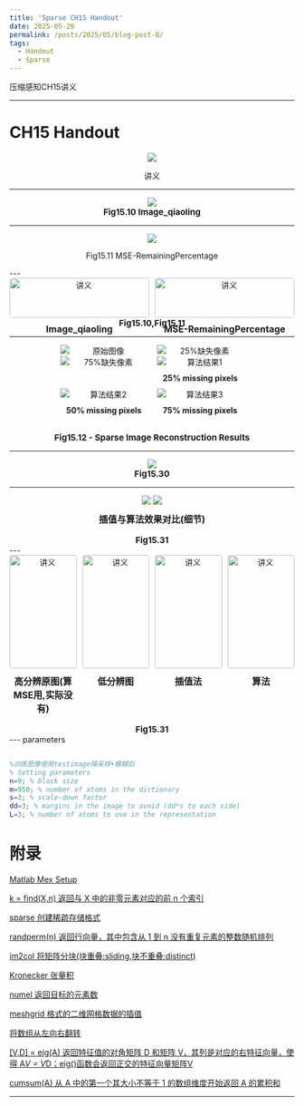 ```yaml
---
title: 'Sparse CH15 Handout'
date: 2025-05-20
permalink: /posts/2025/05/blog-post-8/
tags:
  - Handout
  - Sparse
---
```


压缩感知CH15讲义






---
# CH15 Handout
<div style="text-align: center;">
  <img src='/images/SparseCH15/CH15Handout2.png'>
  <p>讲义</p>
</div>

---


<div style="text-align: center;">
  <img src='/images/SparseCH15/Fig15_10_qiaoling.jpg'>
<p style="text-align: center; font-size: 15px; font-weight: bold; margin: 0;">Fig15.10 Image_qiaoling</p>
</div>

---

<div style="text-align: center;">
  <img src='/images/SparseCH15/Fig15_11_qiaoling.jpg'>
  <p>Fig15.11 MSE-RemainingPercentage</p>
</div>
---

<div style="text-align: center;">
<div style="display: flex; justify-content: center; gap: 10px;">
  <!-- 图片1 -->
  <div style="flex: 1; min-width: 45%;  text-align: center;">
    <img src='/' alt="讲义" style="width: 100%; object-fit: cover; border-radius: 4px;">
    <p style="margin-top: 10px; font-size: 16px; font-weight: bold;">Image_qiaoling</p>
  </div>
  <!-- 图片2 -->
  <div style="flex: 1; min-width: 45%;  text-align: center;">
    <img src='/images/SparseCH15/Fig15_11_qiaoling.jpg' alt="讲义" style="width: 100%; height: object-fit: cover; border-radius: 4px;">
    <p style="margin-top: 10px; font-size: 16px; font-weight: bold;">MSE-RemainingPercentage</p>
  </div>
</div>
<p style="text-align: center; font-size: 15px; font-weight: bold; margin: 0;">Fig15.10,Fig15.11</p>
</div>


---

<div style="text-align: center; max-width: 1200px; margin: 0 auto;">
  <!-- 第一行 -->
  <div style="display: inline-block; width: 32%; margin: 0 0.5%; vertical-align: top;">
    <img src='/images/SparseCH15/Fig15_12_1_qiaoling.jpg' alt="原始图像" style="max-width: 95%; max-height: 220px; display: block; margin: 0 auto;">
  </div>
  <div style="display: inline-block; width: 32%; margin: 0 0.5%; vertical-align: top;">
    <img src='/images/SparseCH15/Fig15_12_3_qiaoling.jpg' alt="25%缺失像素" style="max-width: 95%; max-height: 220px; display: block; margin: 0 auto;">
  </div>
  <div style="display: inline-block; width: 32%; margin: 0 0.5%; vertical-align: top;">
    <img src='/images/SparseCH15/Fig15_12_5_qiaoling.jpg' alt="75%缺失像素" style="max-width: 95%; max-height: 220px; display: block; margin: 0 auto;">
  </div>
  
  <!-- 第二行 -->
  <div style="display: inline-block; width: 32%; margin: 0 0.5%; vertical-align: top;">
    <img src='/images/SparseCH15/Fig15_12_2_qiaoling.jpg' alt="算法结果1" style="max-width: 95%; max-height: 180px; display: block; margin: 0 auto;">
    <p style="margin: 10px 0; font-weight: bold; font-size: 14px;">25% missing pixels</p>
  </div>
  <div style="display: inline-block; width: 32%; margin: 0 0.5%; vertical-align: top;">
    <img src='/images/SparseCH15/Fig15_12_4_qiaoling.jpg' alt="算法结果2" style="max-width: 95%; max-height: 180px; display: block; margin: 0 auto;">
    <p style="margin: 10px 0; font-weight: bold; font-size: 14px;">50% missing pixels</p>
  </div>
  <div style="display: inline-block; width: 32%; margin: 0 0.5%; vertical-align: top;">
    <img src='/images/SparseCH15/Fig15_12_6_qiaoling.jpg' alt="算法结果3" style="max-width: 95%; max-height: 180px; display: block; margin: 0 auto;">
    <p style="margin: 10px 0; font-weight: bold; font-size: 14px;">75% missing pixels</p>
  </div>
  
  <!-- 图注 -->
  <div style="clear: both; padding-top: 20px;">
    <p style="font-weight: bold; margin: 0; font-size: 15px;">Fig15.12 - Sparse Image Reconstruction Results</p>
  </div>
</div>

---

<div style="text-align: center;">
  <img src='/images/SparseCH15/Fig15_30_1_qiaoling_.jpg'>
  <p style="text-align: center; font-size: 15px; font-weight: bold; margin: 0;">Fig15.30</p>
</div>

---
<div style="text-align: center;">
  <img src='/images/SparseCH15/Fig15_31_1_qiaoling.jpg'>
  <img src='/images/SparseCH15/Fig15_31_2_qiaoling.jpg'>
  <p style="margin-top: 10px; font-size: 16px; font-weight: bold;">插值与算法效果对比(细节)</p>
  <p style="text-align: center; font-size: 15px; font-weight: bold; margin: 0;">Fig15.31</p>
</div>
---

<div style="text-align: center;">
<div style="display: flex; justify-content: center; gap: 10px;">
  <!-- 图片1 -->
  <div style="flex: 1; min-width: 22%; max-width: 200px; text-align: center;">
    <img src='/images/SparseCH15/Fig15_32_1_qiaoling.jpg' alt="讲义" style="width: 100%; height: 200px; object-fit: cover; border-radius: 4px;">
    <p style="margin-top: 10px; font-size: 16px; font-weight: bold;">高分辨原图(算MSE用,实际没有)</p>
  </div>
  <!-- 图片2 -->
  <div style="flex: 1; min-width: 22%; max-width: 200px; text-align: center;">
    <img src='/images/SparseCH15/Fig15_32_2_qiaoling.jpg' alt="讲义" style="width: 100%; height: 200px; object-fit: cover; border-radius: 4px;">
    <p style="margin-top: 10px; font-size: 16px; font-weight: bold;">低分辨图</p>
  </div>
  <!-- 图片3 -->
  <div style="flex: 1; min-width: 22%; max-width: 200px; text-align: center;">
    <img src='/images/SparseCH15/Fig15_32_3_qiaoling.jpg' alt="讲义" style="width: 100%; height: 200px; object-fit: cover; border-radius: 4px;">
    <p style="margin-top: 10px; font-size: 16px; font-weight: bold;">插值法</p>
  </div>
  <!-- 图片4 -->
  <div style="flex: 1; min-width: 22%; max-width: 200px; text-align: center;">
    <img src='/images/SparseCH15/Fig15_32_4_qiaoling.jpg' alt="讲义" style="width: 100%; height: 200px; object-fit: cover; border-radius: 4px;">
    <p style="margin-top: 10px; font-size: 16px; font-weight: bold;">算法</p>
  </div>
</div>
<p style="text-align: center; font-size: 15px; font-weight: bold; margin: 0;">Fig15.31</p>
</div>
---
parameters

```matlab

%训练图像使用testimage降采样+模糊后
% Setting parameters
n=9; % block size
m=950; % number of atoms in the dictionary
s=3; % scale-down factor
dd=3; % margins in the image to avoid (dd*s to each side)
L=3; % number of atoms to use in the representation

```


# 附录

[Matlab Mex Setup](https://www.bilibili.com/video/BV1oj411K7b8/?spm_id_from=333.337.search-card.all.click&vd_source=67f30ac66578cfd789284b232e6fd4b8)

[k = find(X,n) 返回与 X 中的非零元素对应的前 n 个索引](https://ww2.mathworks.cn/support/search.html?c%5B%5D=support&q=find&page=1)

[sparse 创建稀疏存储格式](https://ww2.mathworks.cn/help/matlab/ref/sparse.html)

[randperm(n) 返回行向量，其中包含从 1 到 n 没有重复元素的整数随机排列](https://ww2.mathworks.cn/help/matlab/ref/double.randperm.html)

[im2col 将矩阵分块(块重叠:sliding,块不重叠:distinct)](https://ww2.mathworks.cn/help/images/ref/im2col.html)

[Kronecker 张量积](https://www.mathworks.com/help/matlab/ref/kron.html)

[numel 返回目标的元素数](https://ww2.mathworks.cn/help/stats/dataset.numel.html)

[meshgrid 格式的二维网格数据的插值](https://ww2.mathworks.cn/help/matlab/ref/interp2.html)

[将数组从左向右翻转](https://ww2.mathworks.cn/help/matlab/ref/fliplr.html)

[[V,D] = eig(A) 返回特征值的对角矩阵 D 和矩阵 V，其列是对应的右特征向量，使得 A*V = V*D；eig()函数会返回正交的特征向量矩阵V](https://ww2.mathworks.cn/help/matlab/ref/eig.html)

[cumsum(A) 从 A 中的第一个其大小不等于 1 的数组维度开始返回 A 的累积和](https://ww2.mathworks.cn/help/matlab/ref/double.cumsum.html)

---

